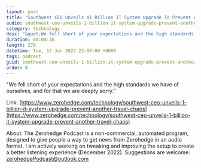```yaml
---
layout: post
title: "Southwest CEO Unveils $1 Billion IT System Upgrade To Prevent Another Travel Chaos"
audio: southwest-ceo-unveils-1-billion-it-system-upgrade-prevent-another-travel-chaos-0
category: technology
desc: "&quot;We fell short of your expectations and the high standards we have of ourselves, and for that we are deeply sorry.&quot; "
duration: 00:04:38
length: 278
datetime: Tue, 17 Jan 2023 23:00:00 +0000
tags: podcast
guid: southwest-ceo-unveils-1-billion-it-system-upgrade-prevent-another-travel-chaos-0
order: 0
---
```

&quot;We fell short of your expectations and the high standards we have of ourselves, and for that we are deeply sorry.&quot; 

Link: [https://www.zerohedge.com/technology/southwest-ceo-unveils-1-billion-it-system-upgrade-prevent-another-travel-chaos](https://www.zerohedge.com/technology/southwest-ceo-unveils-1-billion-it-system-upgrade-prevent-another-travel-chaos)

About: The Zerohedge Podcast is a non-commercial, automated program, designed to give people a way to get news from Zerohedge in an audio format.  I am actively working on tweaking and improving the setup to create a better listening experience (December 2022).  Suggestions are welcome: [zerohedgePodcast@outlook.com](mailto:zerohedgePodcast@outlook.com)
